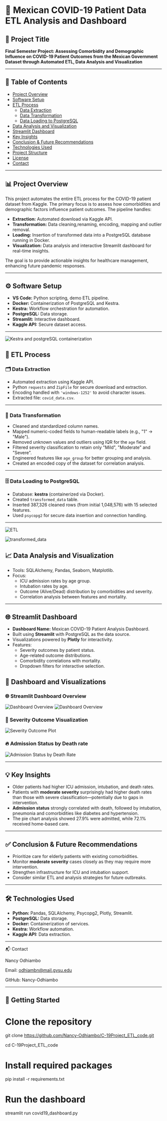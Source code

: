 # 🦠 Mexican COVID-19 Patient Data ETL Analysis and Dashboard

## 📌 Project Title  
**Final Semester Project: Assessing Comorbidity and Demographic Influence on COVID-19 Patient Outcomes from the Mexican Government Dataset through Automated ETL, Data Analysis and Visualization**

---

## 📂 Table of Contents
- [Project Overview](#project-overview)
- [Software Setup](#software-setup)
- [ETL Process](#etl-process)
  - [Data Extraction](#data-extraction)
  - [Data Transformation](#data-transformation)
  - [Data Loading to PostgreSQL](#data-loading-to-postgresql)
- [Data Analysis and Visualization](#data-analysis-and-visualization)
- [Streamlit Dashboard](#streamlit-dashboard)
- [Key Insights](#key-insights)
- [Conclusion & Future Recommendations](#conclusion--future-recommendations)
- [Technologies Used](#technologies-used)
- [Project Structure](#project-structure)
- [License](#license)
- [Contact](#contact)

---

## 📊 Project Overview
This project automates the entire ETL process for the COVID-19 patient dataset from Kaggle. The primary focus is to assess how comorbidities and demographic factors influence patient outcomes. The pipeline handles:
- **Extraction:** Automated download via Kaggle API.
- **Transformation:** Data cleaning,renaming, encoding, mapping and outlier removal.
- **Loading:** Insertion of transformed data into a PostgreSQL database running in Docker.
- **Visualization:** Data analysis and interactive Streamlit dashboard for real-time insights.

The goal is to provide actionable insights for healthcare management, enhancing future pandemic responses.

---

## ⚙️ Software Setup
- **VS Code:** Python scripting, demo ETL pipeline.
- **Docker:** Containerization of PostgreSQL and Kestra.
- **Kestra:** Workflow orchestration for automation.
- **PostgreSQL:** Data storage.
- **Streamlit:** Interactive dashboard.
- **Kaggle API:** Secure dataset access.

---

![Kestra and postgreSQL containerization](images/containerization.png)

## 🔄 ETL Process

### 🗂️ Data Extraction
- Automated extraction using Kaggle API.
- Python `requests` and `ZipFile` for secure download and extraction.
- Encoding handled with `'windows-1252'` to avoid character issues.
- Extracted file: `covid_data.csv`.

---

### 🧹 Data Transformation
- Cleaned and standardized column names.
- Mapped numeric-coded fields to human-readable labels (e.g., "1" → "Male").
- Removed unknown values and outliers using IQR for the `age` field.
- Filtered severity classification to retain only "Mild", "Moderate" and "Severe".
- Engineered features like `age_group` for better grouping and analysis.
- Created an encoded copy of the dataset for correlation analysis.

---

### 🗄️ Data Loading to PostgreSQL
- Database: **kestra** (containerized via Docker).
- Created `transformed_data` table.
- Inserted 387,326 cleaned rows (from initial 1,048,576) with 15 selected features.
- Used `psycopg2` for secure data insertion and connection handling.

---

![ETL](images/etl.png)

![transformed_data](images/transformed_data.png)

## 📈 Data Analysis and Visualization
- Tools: SQLAlchemy, Pandas, Seaborn, Matplotlib.
- Focus:
  - ICU admission rates by age group.
  - Intubation rates by age.
  - Outcome (Alive/Dead) distribution by comorbidities and severity.
  - Correlation analysis between features and mortality.
  
---

## 🌐 Streamlit Dashboard
- **Dashboard Name:** Mexican COVID-19 Patient Analysis Dashboard.
- Built using **Streamlit** with PostgreSQL as the data source.
- Visualizations powered by **Plotly** for interactivity.
- Features:
  - Severity outcomes by patient status.
  - Age-related outcome distributions.
  - Comorbidity correlations with mortality.
  - Dropdown filters for interactive selection.

## 📸 Dashboard and Visualizations

### 🌐 Streamlit Dashboard Overview

![Dashboard Overview](images/dashboard2.png)
![Dashboard Overview](images/dashboard1.png)

### 🧪 Severity Outcome Visualization
![Severity Outcome Plot](images/severity_outcome.png)

### 🔥 Admission Status by Death rate
![Admission Status by Death Rate](images/admission_status_by_deathrate.png)

---

## 💡 Key Insights
- Older patients had higher ICU admission, intubation, and death rates.
- Patients with **moderate severity** surprisingly had higher death rates than those with severe classification—potentially due to gaps in intervention.
- **Admission status** strongly correlated with death, followed by intubation, pneumonia and comorbidities like diabetes and hypertension.
- The pie chart analysis showed 27.9% were admitted, while 72.1% received home-based care.

---

## ✅ Conclusion & Future Recommendations
- Prioritize care for elderly patients with existing comorbidities.
- Monitor **moderate severity** cases closely as they may require more intervention.
- Strengthen infrastructure for ICU and intubation support.
- Consider similar ETL and analysis strategies for future outbreaks.

---

## 🛠️ Technologies Used
- **Python:** Pandas, SQLAlchemy, Psycopg2, Plotly, Streamlit.
- **PostgreSQL:** Data storage.
- **Docker:** Containerization of services.
- **Kestra:** Workflow automation.
- **Kaggle API:** Data extraction.

---

📬 Contact

Nancy Odhiambo

Email: odhiambn@mail.gvsu.edu

GitHub: Nancy-Odhiambo

---
## 🚀 Getting Started

# Clone the repository
git clone https://github.com/Nancy-Odhiambo/C-19Project_ETL_code.git

cd C-19Project_ETL_code

# Install required packages
pip install -r requirements.txt

# Run the dashboard
streamlit run covid19_dashboard.py


